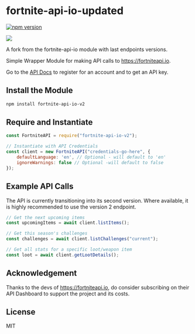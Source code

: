 # fortnite-api-io-updated

[![npm version](https://flat.badgen.net/npm/v/fortnite-api-io)](https://www.npmjs.com/package/fortnite-api-io)

![](https://github.com/benhawley7/fortnite-api-io/workflows/Node.js%20CI/badge.svg)

A fork from the fortnite-api-io module with last endpoints versions.

Simple Wrapper Module for making API calls to https://fortniteapi.io.

Go to the [API Docs](https://fortniteapi.io/) to register for an account and to get an API key.


## Install the Module
```bash
npm install fortnite-api-io-v2
```

## Require and Instantiate
```js
const FortniteAPI = require("fortnite-api-io-v2");

// Instantiate with API Credentials
const client = new FortniteAPI("credentials-go-here", {
    defaultLanguage: 'en', // Optional - will default to 'en'
    ignoreWarnings: false // Optional -will default to false
});
```

## Example API Calls
The API is currently transitioning into its second version. Where available, it is highly recommended to use the version 2 endpoint.

```js
// Get the next upcoming items
const upcomingItems = await client.listItems();

// Get this season's challenges
const challenges = await client.listChallenges("current");

// Get all stats for a specific loot/weapon item
const loot = await client.getLootDetails();
```

## Acknowledgement
Thanks to the devs of https://fortniteapi.io, do consider subscribing on their API Dashboard to support the project and its costs.

## License
MIT